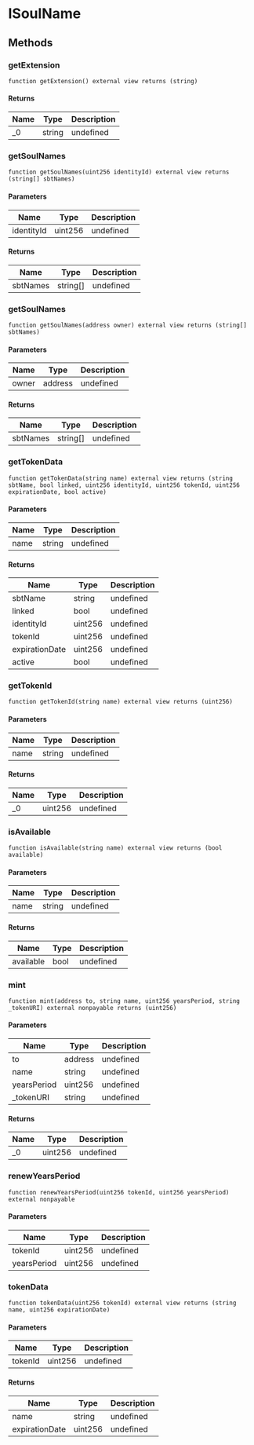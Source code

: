 # ISoulName









## Methods

### getExtension

```solidity
function getExtension() external view returns (string)
```






#### Returns

| Name | Type | Description |
|---|---|---|
| _0 | string | undefined |

### getSoulNames

```solidity
function getSoulNames(uint256 identityId) external view returns (string[] sbtNames)
```





#### Parameters

| Name | Type | Description |
|---|---|---|
| identityId | uint256 | undefined |

#### Returns

| Name | Type | Description |
|---|---|---|
| sbtNames | string[] | undefined |

### getSoulNames

```solidity
function getSoulNames(address owner) external view returns (string[] sbtNames)
```





#### Parameters

| Name | Type | Description |
|---|---|---|
| owner | address | undefined |

#### Returns

| Name | Type | Description |
|---|---|---|
| sbtNames | string[] | undefined |

### getTokenData

```solidity
function getTokenData(string name) external view returns (string sbtName, bool linked, uint256 identityId, uint256 tokenId, uint256 expirationDate, bool active)
```





#### Parameters

| Name | Type | Description |
|---|---|---|
| name | string | undefined |

#### Returns

| Name | Type | Description |
|---|---|---|
| sbtName | string | undefined |
| linked | bool | undefined |
| identityId | uint256 | undefined |
| tokenId | uint256 | undefined |
| expirationDate | uint256 | undefined |
| active | bool | undefined |

### getTokenId

```solidity
function getTokenId(string name) external view returns (uint256)
```





#### Parameters

| Name | Type | Description |
|---|---|---|
| name | string | undefined |

#### Returns

| Name | Type | Description |
|---|---|---|
| _0 | uint256 | undefined |

### isAvailable

```solidity
function isAvailable(string name) external view returns (bool available)
```





#### Parameters

| Name | Type | Description |
|---|---|---|
| name | string | undefined |

#### Returns

| Name | Type | Description |
|---|---|---|
| available | bool | undefined |

### mint

```solidity
function mint(address to, string name, uint256 yearsPeriod, string _tokenURI) external nonpayable returns (uint256)
```





#### Parameters

| Name | Type | Description |
|---|---|---|
| to | address | undefined |
| name | string | undefined |
| yearsPeriod | uint256 | undefined |
| _tokenURI | string | undefined |

#### Returns

| Name | Type | Description |
|---|---|---|
| _0 | uint256 | undefined |

### renewYearsPeriod

```solidity
function renewYearsPeriod(uint256 tokenId, uint256 yearsPeriod) external nonpayable
```





#### Parameters

| Name | Type | Description |
|---|---|---|
| tokenId | uint256 | undefined |
| yearsPeriod | uint256 | undefined |

### tokenData

```solidity
function tokenData(uint256 tokenId) external view returns (string name, uint256 expirationDate)
```





#### Parameters

| Name | Type | Description |
|---|---|---|
| tokenId | uint256 | undefined |

#### Returns

| Name | Type | Description |
|---|---|---|
| name | string | undefined |
| expirationDate | uint256 | undefined |




